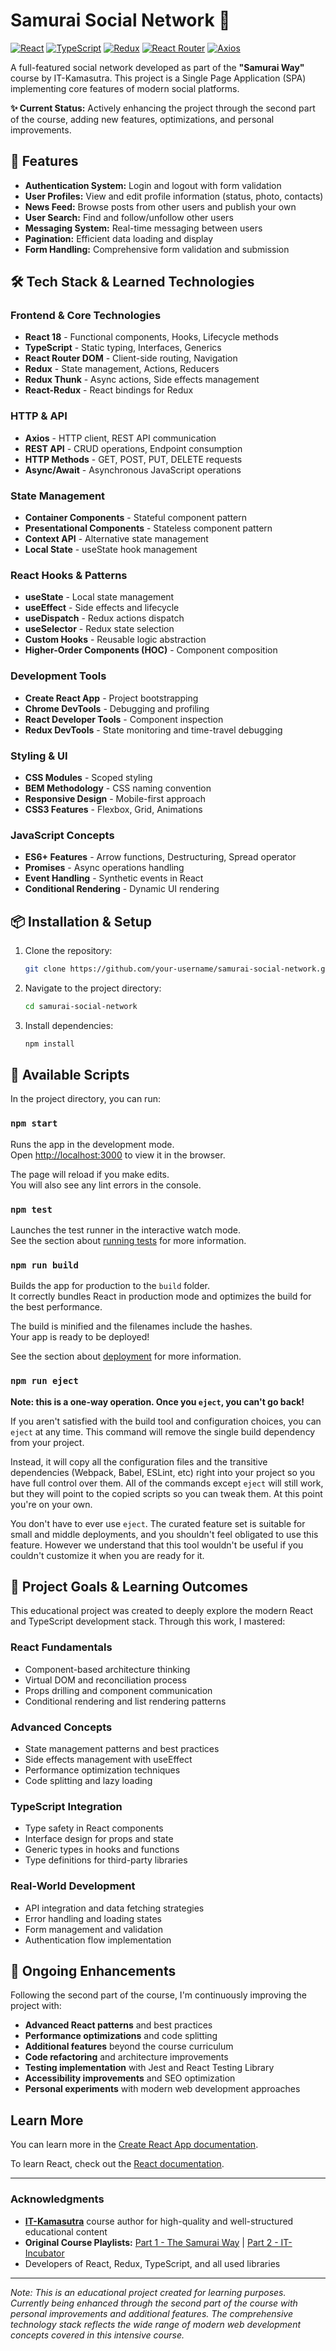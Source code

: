 # Samurai Social Network 🌊

[![React](https://img.shields.io/badge/React-18.x-blue?logo=react)](https://reactjs.org/)
[![TypeScript](https://img.shields.io/badge/TypeScript-4.x-blue?logo=typescript)](https://www.typescriptlang.org/)
[![Redux](https://img.shields.io/badge/Redux-Toolkit-purple?logo=redux)](https://redux-toolkit.js.org/)
[![React Router](https://img.shields.io/badge/React_Router-CA4245?logo=react-router&logoColor=white)](https://reactrouter.com/)
[![Axios](https://img.shields.io/badge/Axios-5A29E4?logo=axios&logoColor=white)](https://axios-http.com/)

A full-featured social network developed as part of the **"Samurai Way"** course by IT-Kamasutra. This project is a Single Page Application (SPA) implementing core features of modern social platforms.

**✨ Current Status:** Actively enhancing the project through the second part of the course, adding new features, optimizations, and personal improvements.

## 🚀 Features

*   **Authentication System:** Login and logout with form validation
*   **User Profiles:** View and edit profile information (status, photo, contacts)
*   **News Feed:** Browse posts from other users and publish your own
*   **User Search:** Find and follow/unfollow other users
*   **Messaging System:** Real-time messaging between users
*   **Pagination:** Efficient data loading and display
*   **Form Handling:** Comprehensive form validation and submission

## 🛠 Tech Stack & Learned Technologies

### **Frontend & Core Technologies**
*   **React 18** - Functional components, Hooks, Lifecycle methods
*   **TypeScript** - Static typing, Interfaces, Generics
*   **React Router DOM** - Client-side routing, Navigation
*   **Redux** - State management, Actions, Reducers
*   **Redux Thunk** - Async actions, Side effects management
*   **React-Redux** - React bindings for Redux

### **HTTP & API**
*   **Axios** - HTTP client, REST API communication
*   **REST API** - CRUD operations, Endpoint consumption
*   **HTTP Methods** - GET, POST, PUT, DELETE requests
*   **Async/Await** - Asynchronous JavaScript operations

### **State Management**
*   **Container Components** - Stateful component pattern
*   **Presentational Components** - Stateless component pattern
*   **Context API** - Alternative state management
*   **Local State** - useState hook management

### **React Hooks & Patterns**
*   **useState** - Local state management
*   **useEffect** - Side effects and lifecycle
*   **useDispatch** - Redux actions dispatch
*   **useSelector** - Redux state selection
*   **Custom Hooks** - Reusable logic abstraction
*   **Higher-Order Components (HOC)** - Component composition

### **Development Tools**
*   **Create React App** - Project bootstrapping
*   **Chrome DevTools** - Debugging and profiling
*   **React Developer Tools** - Component inspection
*   **Redux DevTools** - State monitoring and time-travel debugging

### **Styling & UI**
*   **CSS Modules** - Scoped styling
*   **BEM Methodology** - CSS naming convention
*   **Responsive Design** - Mobile-first approach
*   **CSS3 Features** - Flexbox, Grid, Animations

### **JavaScript Concepts**
*   **ES6+ Features** - Arrow functions, Destructuring, Spread operator
*   **Promises** - Async operations handling
*   **Event Handling** - Synthetic events in React
*   **Conditional Rendering** - Dynamic UI rendering

## 📦 Installation & Setup

1.  Clone the repository:
    ```bash
    git clone https://github.com/your-username/samurai-social-network.git
    ```
2.  Navigate to the project directory:
    ```bash
    cd samurai-social-network
    ```
3.  Install dependencies:
    ```bash
    npm install
    ```

## 🎯 Available Scripts

In the project directory, you can run:

### `npm start`

Runs the app in the development mode.<br>
Open [http://localhost:3000](http://localhost:3000) to view it in the browser.

The page will reload if you make edits.<br>
You will also see any lint errors in the console.

### `npm test`

Launches the test runner in the interactive watch mode.<br>
See the section about [running tests](https://facebook.github.io/create-react-app/docs/running-tests) for more information.

### `npm run build`

Builds the app for production to the `build` folder.<br>
It correctly bundles React in production mode and optimizes the build for the best performance.

The build is minified and the filenames include the hashes.<br>
Your app is ready to be deployed!

See the section about [deployment](https://facebook.github.io/create-react-app/docs/deployment) for more information.

### `npm run eject`

**Note: this is a one-way operation. Once you `eject`, you can't go back!**

If you aren't satisfied with the build tool and configuration choices, you can `eject` at any time. This command will remove the single build dependency from your project.

Instead, it will copy all the configuration files and the transitive dependencies (Webpack, Babel, ESLint, etc) right into your project so you have full control over them. All of the commands except `eject` will still work, but they will point to the copied scripts so you can tweak them. At this point you're on your own.

You don't have to ever use `eject`. The curated feature set is suitable for small and middle deployments, and you shouldn't feel obligated to use this feature. However we understand that this tool wouldn't be useful if you couldn't customize it when you are ready for it.

## 🎯 Project Goals & Learning Outcomes

This educational project was created to deeply explore the modern React and TypeScript development stack. Through this work, I mastered:

### **React Fundamentals**
*   Component-based architecture thinking
*   Virtual DOM and reconciliation process
*   Props drilling and component communication
*   Conditional rendering and list rendering patterns

### **Advanced Concepts**
*   State management patterns and best practices
*   Side effects management with useEffect
*   Performance optimization techniques
*   Code splitting and lazy loading

### **TypeScript Integration**
*   Type safety in React components
*   Interface design for props and state
*   Generic types in hooks and functions
*   Type definitions for third-party libraries

### **Real-World Development**
*   API integration and data fetching strategies
*   Error handling and loading states
*   Form management and validation
*   Authentication flow implementation

## 🔄 Ongoing Enhancements

Following the second part of the course, I'm continuously improving the project with:
- **Advanced React patterns** and best practices
- **Performance optimizations** and code splitting
- **Additional features** beyond the course curriculum
- **Code refactoring** and architecture improvements
- **Testing implementation** with Jest and React Testing Library
- **Accessibility improvements** and SEO optimization
- **Personal experiments** with modern web development approaches

## Learn More

You can learn more in the [Create React App documentation](https://facebook.github.io/create-react-app/docs/getting-started).

To learn React, check out the [React documentation](https://reactjs.org/).

---

### Acknowledgments

*   **[IT-Kamasutra](https://www.youtube.com/c/ITKAMASUTRA)** course author for high-quality and well-structured educational content
*   **Original Course Playlists:** [Part 1 - The Samurai Way](https://www.youtube.com/playlist?list=PLcvhF2Wqh7DNVy1OCUpG3i5lyxyBWhGZ8) | [Part 2 - IT-Incubator](https://www.youtube.com/playlist?list=PLcvhF2Wqh7DPD5sRK3lw4bjBsKdgY2bPi)
*   Developers of React, Redux, TypeScript, and all used libraries

---

*Note: This is an educational project created for learning purposes. Currently being enhanced through the second part of the course with personal improvements and additional features. The comprehensive technology stack reflects the wide range of modern web development concepts covered in this intensive course.*
